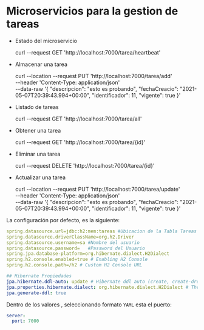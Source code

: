 # Microservicios para la gestion de tareas

- Estado del microservicio

  curl --request GET 'http://localhost:7000/tarea/heartbeat'

- Almacenar una tarea

  curl --location --request PUT 'http://localhost:7000/tarea/add' \
  --header 'Content-Type: application/json' \
  --data-raw '{
  "descripcion": "esto es probando",
  "fechaCreacio": "2021-05-07T20:39:43.994+00:00",
  "identificador": 11,
  "vigente": true
  }'

- Listado de tareas

  curl --request GET 'http://localhost:7000/tarea/all'

- Obtener una tarea
  
  curl --request GET 'http://localhost:7000/tarea/{id}'

- Eliminar una tarea 
  
  curl --request DELETE 'http://localhost:7000/tarea/{id}'

- Actualizar una tarea

  curl --location --request PUT 'http://localhost:7000/tarea/update' \
   --header 'Content-Type: application/json' \
   --data-raw '{
   "descripcion": "esto es probando",
   "fechaCreacio": "2021-05-07T20:39:43.994+00:00",
   "identificador": 11,
   "vigente": true
    }'
  
La configuración por defecto, es la siguiente:

```yaml
spring.datasource.url=jdbc:h2:mem:tareas #Ubicacion de la Tabla Tareas
spring.datasource.driverClassName=org.h2.Driver
spring.datasource.username=sa #Nombre del usuario
spring.datasource.password=   #Password del Usuario
spring.jpa.database-platform=org.hibernate.dialect.H2Dialect
spring.h2.console.enabled=true # Enabling H2 Console
spring.h2.console.path=/h2 # Custom H2 Console URL

## Hibernate Propiedades
jpa.hibernate.ddl-auto: update # Hibernate ddl auto (create, create-drop, validate, update)
jpa.properties.hibernate.dialect: org.hibernate.dialect.H2Dialect # The SQL dialect makes Hibernate generate better SQL for the chosen database
jpa.generate-ddl: true

```

Dentro de los valores , seleccionando formato `YAML` esta el puerto:

```yaml
server:
  port: 7000
```


